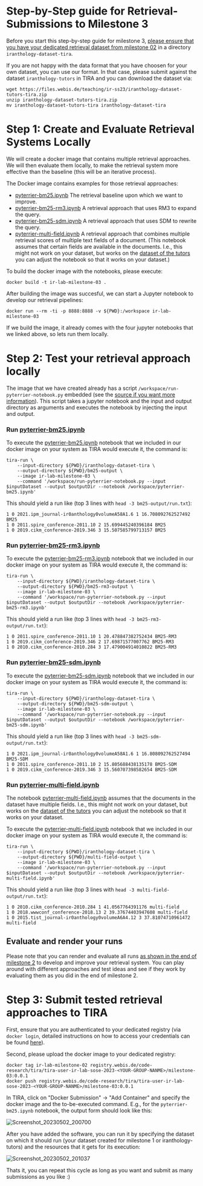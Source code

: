 # Step-by-Step guide for Retrieval-Submissions to Milestone 3

Before you start this step-by-step guide for milestone 3, [please ensure that you have your dedicated retrieval dataset from milestone 02](../milestone-02/README.md) in a directory `iranthology-dataset-tira`.

If you are not happy with the data format that you have choosen for your own dataset, you can use our format. In that case, please submit against the dataset `iranthology-tutors` in TIRA and you can download the dataset via:

```
wget https://files.webis.de/teaching/ir-ss23/iranthology-dataset-tutors-tira.zip
unzip iranthology-dataset-tutors-tira.zip
mv iranthology-dataset-tutors-tira iranthology-dataset-tira
```

# Step 1: Create and Evaluate Retrieval Systems Locally

We will create a docker image that contains multiple retrieval approaches.
We will then evaluate them locally, to make the retrieval system more effective than the baseline (this will be an iterative process).

The Docker image contains examples for those retrieval approaches:
- [pyterrier-bm25.ipynb](pyterrier-bm25.ipynb) The retrieval baseline upon which we want to improve.
- [pyterrier-bm25-rm3.ipynb](pyterrier-bm25-rm3.ipynb) A retrieval approach that uses RM3 to expand the query.
- [pyterrier-bm25-sdm.ipynb](pyterrier-bm25-sdm.ipynb) A retrieval approach that uses SDM to rewrite the query.
- [pyterrier-multi-field.ipynb](pyterrier-multi-field.ipynb) A retrieval approach that combines multiple retrieval scores of multiple text fields of a document. (This notebook assumes that certain fields are available in the documents. I.e., this might not work on your dataset, but works on the [dataset of the tutors](https://files.webis.de/teaching/ir-ss23/iranthology-dataset-tutors-tira.zip) you can adjust the notebook so that it works on your dataset.)

To build the docker image with the notebooks, please execute:

```
docker build -t ir-lab-milestone-03 .
```


After building the image was succesful, we can start a Jupyter notebook to develop our retrieval pipelines:

```
docker run --rm -ti -p 8888:8888 -v ${PWD}:/workspace ir-lab-milestone-03
```

If we build the image, it already comes with the four jupyter notebooks that we linked above, so lets run them locally.


# Step 2: Test your retrieval approach locally

The image that we have created already has a script `/workspace/run-pyterrier-notebook.py` embedded (see the [source if you want more information](https://github.com/tira-io/ir-experiment-platform/blob/main/tira-ir-starters/pyterrier/run-pyterrier-notebook.py)).
This script takes a jupyter notebook and the input and output directory as arguments and executes the notebook by injecting the input and output.

### Run [pyterrier-bm25.ipynb](pyterrier-bm25.ipynb)

To execute the [pyterrier-bm25.ipynb](pyterrier-bm25.ipynb) notebook that we included in our docker image on your system as TIRA would execute it, the command is:

```
tira-run \
    --input-directory ${PWD}/iranthology-dataset-tira \
    --output-directory ${PWD}/bm25-output \
    --image ir-lab-milestone-03 \
    --command '/workspace/run-pyterrier-notebook.py --input $inputDataset --output $outputDir --notebook /workspace/pyterrier-bm25.ipynb'
```

This should yield a run like (top 3 lines with `head -3 bm25-output/run.txt`):

```
1 0 2021.ipm_journal-ir0anthology0volumeA58A1.6 1 16.708092762527492 BM25
1 0 2011.spire_conference-2011.10 2 15.699445240396184 BM25
1 0 2019.cikm_conference-2019.346 3 15.507585799713157 BM25
```

### Run [pyterrier-bm25-rm3.ipynb](pyterrier-bm25-rm3.ipynb)

To execute the [pyterrier-bm25-rm3.ipynb](pyterrier-bm25-rm3.ipynb) notebook that we included in our docker image on your system as TIRA would execute it, the command is:

```
tira-run \
    --input-directory ${PWD}/iranthology-dataset-tira \
    --output-directory ${PWD}/bm25-rm3-output \
    --image ir-lab-milestone-03 \
    --command '/workspace/run-pyterrier-notebook.py --input $inputDataset --output $outputDir --notebook /workspace/pyterrier-bm25-rm3.ipynb'
```

This should yield a run like (top 3 lines with `head -3 bm25-rm3-output/run.txt`):

```
1 0 2011.spire_conference-2011.10 1 20.478847382752434 BM25-RM3
1 0 2019.cikm_conference-2019.346 2 17.69871577007762 BM25-RM3
1 0 2010.cikm_conference-2010.284 3 17.479004914010822 BM25-RM3
```

### Run [pyterrier-bm25-sdm.ipynb](pyterrier-bm25-sdm.ipynb)

To execute the [pyterrier-bm25-sdm.ipynb](pyterrier-bm25-sdm.ipynb) notebook that we included in our docker image on your system as TIRA would execute it, the command is:

```
tira-run \
    --input-directory ${PWD}/iranthology-dataset-tira \
    --output-directory ${PWD}/bm25-sdm-output \
    --image ir-lab-milestone-03 \
    --command '/workspace/run-pyterrier-notebook.py --input $inputDataset --output $outputDir --notebook /workspace/pyterrier-bm25-sdm.ipynb'
```

This should yield a run like (top 3 lines with `head -3 bm25-sdm-output/run.txt`):

```
1 0 2021.ipm_journal-ir0anthology0volumeA58A1.6 1 16.808092762527494 BM25-SDM
1 0 2011.spire_conference-2011.10 2 15.805688438135178 BM25-SDM
1 0 2019.cikm_conference-2019.346 3 15.560707398582654 BM25-SDM
```

### Run [pyterrier-multi-field.ipynb](pyterrier-multi-field.ipynb)

The notebook [pyterrier-multi-field.ipynb](pyterrier-multi-field.ipynb) assumes that the documents in the dataset have multiple fields.
I.e., this might not work on your dataset, but works on the [dataset of the tutors](https://files.webis.de/teaching/ir-ss23/iranthology-dataset-tutors-tira.zip) you can adjust the notebook so that it works on your dataset.

To execute the [pyterrier-multi-field.ipynb](pyterrier-multi-field.ipynb) notebook that we included in our docker image on your system as TIRA would execute it, the command is:

```
tira-run \
    --input-directory ${PWD}/iranthology-dataset-tira \
    --output-directory ${PWD}/multi-field-output \
    --image ir-lab-milestone-03 \
    --command '/workspace/run-pyterrier-notebook.py --input $inputDataset --output $outputDir --notebook /workspace/pyterrier-multi-field.ipynb'
```

This should yield a run like (top 3 lines with `head -3 multi-field-output/run.txt`):

```
1 0 2010.cikm_conference-2010.284 1 41.0567764391176 multi-field
1 0 2018.wwwconf_conference-2018.13 2 39.37674403947608 multi-field
1 0 2015.tist_journal-ir0anthology0volumeA6A4.12 3 37.81074710961472 multi-field
```

## Evaluate and render your runs

Please note that you can render and evaluate all runs [as shown in the end of milestone 2](../milestone-02/README.md) to develop and improve your retrieval system. You can play around with different approaches and test ideas and see if they work by evaluating them as you did in the end of milestone 2.


# Step 3: Submit tested retrieval approaches to TIRA

First, ensure that you are authenticated to your dedicated registry (via `docker login`, detailed instructions on how to access your credentials can be found [here](https://www.tira.io/t/how-to-make-a-software-submission-with-docker/1437)).

Second, please upload the docker image to your dedicated registry:

```
docker tag ir-lab-milestone-02 registry.webis.de/code-research/tira/tira-user-ir-lab-sose-2023-<YOUR-GROUP-NANME>/milestone-03:0.0.1
docker push registry.webis.de/code-research/tira/tira-user-ir-lab-sose-2023-<YOUR-GROUP-NANME>/milestone-03:0.0.1
```

In TIRA, click on "Docker Submission" -> "Add Container" and specify the docker image and the to-be-executed command.
E.g., for the `pyterrier-bm25.ipynb` notebook, the output form should look like this:

![Screenshot_20230502_200700](https://user-images.githubusercontent.com/10050886/235749533-d710cf36-c097-4c23-96de-56d746073ca8.png)

After you have added the software, you can run it by specifying the dataset on which it should run (your dataset created for milestone 1 or iranthology-tutors) and the resources that it gets for its execution:

![Screenshot_20230502_201037](https://user-images.githubusercontent.com/10050886/235749854-262de14a-16ee-4d1e-9fb4-61fd90a943dd.png)

Thats it, you can repeat this cycle as long as you want and submit as many submissions as you like :)

